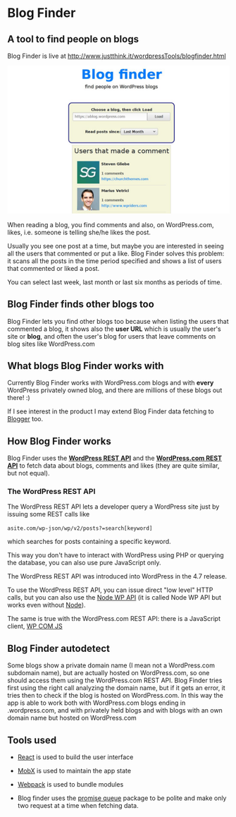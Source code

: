 # Blog Finder

## A tool to find people on blogs

Blog Finder is live at http://www.justthink.it/wordpressTools/blogfinder.html

![blogFinder in action](https://raw.githubusercontent.com/whiteseagull/blogfinder/master/assets/blogFinder.png)

When reading a blog, you find comments and also, on WordPress.com, likes, i.e. someone is telling she/he likes the post.

Usually you see one post at a time, but maybe you are interested in seeing all  the users that commented or put a like. 
Blog Finder solves this problem: it scans all the posts in the time period specified and shows a list of users that commented or liked a post. 

You can select last week, last month or last six months as periods of time.

## Blog Finder finds other blogs too
Blog Finder lets you find other blogs too because when listing the users that commented a blog, it shows also the **user URL** which is usually the user's site or **blog**, and often the user's blog for users that leave comments on blog sites like WordPress.com


## What blogs Blog Finder works with
Currently Blog Finder works with WordPress.com blogs and with **every** WordPress privately owned blog, and there are millions of these blogs out there! :) 

If I see interest in the product I may extend Blog Finder data fetching to [Blogger](https://www.blogger.com/) too.

## How Blog Finder works
Blog Finder uses the **[WordPress REST API](https://v2.wp-api.org/)** and the **[WordPress.com  REST API](https://developer.wordpress.com/docs/api/)** to fetch data about blogs, comments and likes (they are quite similar, but not equal).

### The WordPress REST API
The WordPress REST API lets a developer query a WordPress site just by issuing some REST calls like 

``asite.com/wp-json/wp/v2/posts?=search[keyword]``

which searches for posts containing a specific keyword.

This way you don't have to interact with WordPress using PHP or querying the database, you can also use pure JavaScript only.

The WordPress REST API was introduced into WordPress in the 4.7 release. 

To use the WordPress REST API, you can issue direct "low level" HTTP calls, but you can also use the [Node WP API](https://github.com/WP-API/node-wpapi) (it is called Node WP API but works even without [Node](https://nodejs.org/)). 

The same is true with the WordPress.com REST API: there is a JavaScript client, [WP COM JS](http://wpcomjs.com/)


## Blog Finder autodetect
Some blogs show a private domain name (I mean not a WordPress.com subdomain name), but are actually hosted on WordPress.com, so one should access them using the WordPress.com REST API.
Blog Finder tries first using the right call analyzing the domain name, but if it gets an error, it tries then to check if the blog is hosted on WordPress.com. In this way the app is able to work both with WordPress.com blogs ending in .wordpress.com, and with privately held blogs and with blogs with an own domain name but hosted on WordPress.com

## Tools used
- [React](https://reactjs.org/) is used to build the user interface
- [MobX](https://mobx.js.org/) is used to maintain the app state
- [Webpack](https://webpack.js.org/) is used to bundle modules

- Blog finder uses the [promise queue](https://www.npmjs.com/package/promise-queue) package to be polite and make only two request at a time when fetching data.

